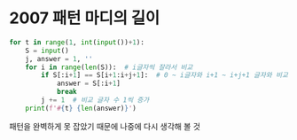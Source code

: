 # 2007 패턴 마디의 길이



```python
for t in range(1, int(input())+1):
    S = input()
    j, answer = 1, ''
    for i in range(len(S)):  # i글자씩 잘라서 비교
        if S[:i+1] == S[i+1:i+j+1]:  # 0 ~ i글자와 i+1 ~ i+j+1 글자와 비교 같으면 정답
            answer = S[:i+1]
            break
        j += 1  # 비교 글자 수 1씩 증가
    print(f'#{t} {len(answer)}')
```

패턴을 완벽하게 못 잡았기 때문에 나중에 다시 생각해 볼 것


